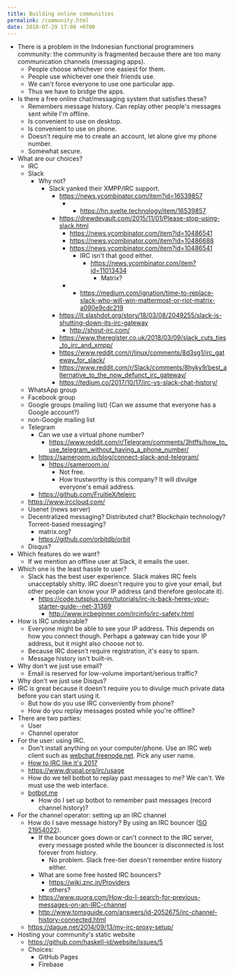 ```yaml
---
title: Building online communities
permalink: /community.html
date: 2018-07-29 17:08 +0700
---
```


- There is a problem in the Indonesian functional programmers community:
the community is fragmented because there are too many communication channels (messaging apps).
    - People choose whichever one easiest for them.
    - People use whichever one their friends use.
    - We can't force everyone to use one particular app.
    - Thus we have to bridge the apps.
- Is there a free online chat/messaging system that satisfies these?
    - Remembers message history.
    Can replay other people's messages sent while I'm offline.
    - Is convenient to use on desktop.
    - Is convenient to use on phone.
    - Doesn't require me to create an account, let alone give my phone number.
    - Somewhat secure.
- What are our choices?
    - IRC
    - Slack
        - Why not?
            - Slack yanked their XMPP/IRC support.
                - https://news.ycombinator.com/item?id=16539857
                    - - https://hn.svelte.technology/item/16539857
                - https://drewdevault.com/2015/11/01/Please-stop-using-slack.html
                    - https://news.ycombinator.com/item?id=10486541
                    - https://news.ycombinator.com/item?id=10486688
                    - https://news.ycombinator.com/item?id=10486541
                        - IRC isn't that good either.
                            - https://news.ycombinator.com/item?id=11013434
                                - Matrix?
                    - - https://medium.com/ignation/time-to-replace-slack-who-will-win-mattermost-or-riot-matrix-a090e9cdc219
                - https://it.slashdot.org/story/18/03/08/2049255/slack-is-shutting-down-its-irc-gateway
                    - http://shout-irc.com/
                - https://www.theregister.co.uk/2018/03/09/slack_cuts_ties_to_irc_and_xmpp/
                - https://www.reddit.com/r/linux/comments/8d3sg1/irc_gateway_for_slack/
                - https://www.reddit.com/r/Slack/comments/8hyky9/best_alternative_to_the_now_defunct_irc_gateway/
                - https://tedium.co/2017/10/17/irc-vs-slack-chat-history/
    - WhatsApp group
    - Facebook group
    - Google groups (mailing list) (Can we assume that everyone has a Google account?)
    - non-Google mailing list
    - Telegram
        - Can we use a virtual phone number?
            - https://www.reddit.com/r/Telegram/comments/3htffs/how_to_use_telegram_without_having_a_phone_number/
        - https://sameroom.io/blog/connect-slack-and-telegram/
            - https://sameroom.io/
                - Not free.
                - How trustworthy is this company?
                It will divulge everyone's email address.
        - https://github.com/FruitieX/teleirc
    - https://www.irccloud.com/
    - Usenet (news server)
    - Decentralized messaging?
    Distributed chat?
    Blockchain technology?
    Torrent-based messaging?
        - matrix.org?
        - https://github.com/orbitdb/orbit
    - Disqus?
- Which features do we want?
    - If we mention an offline user at Slack, it emails the user.
- Which one is the least hassle to user?
    - Slack has the best user experience.
    Slack makes IRC feels unacceptably shitty.
    IRC doesn't require you to give your email, but other people can know your IP address (and therefore geolocate it).
        - https://code.tutsplus.com/tutorials/irc-is-back-heres-your-starter-guide--net-31369
            - http://www.ircbeginner.com/ircinfo/irc-safety.html
- How is IRC undesirable?
    - Everyone might be able to see your IP address.
    This depends on how you connect though.
    Perhaps a gateway can hide your IP address, but it might also choose not to.
    - Because IRC doesn't require registration, it's easy to spam.
    - Message history isn't built-in.
- Why don't we just use email?
    - Email is reserved for low-volume important/serious traffic?
- Why don't we just use Disqus?
- IRC is great because it doesn't require you to divulge much private data before you can start using it.
    - But how do you use IRC conveniently from phone?
    - How do you replay messages posted while you're offline?
- There are two parties:
    - User
    - Channel operator
- For the user: using IRC.
    - Don't install anything on your computer/phone.
    Use an IRC web client such as [webchat.freenode.net](https://webchat.freenode.net/?channels=%23haskell-id).
    Pick any user name.
    - [How to IRC like it's 2017](https://anders.unix.se/2017/06/23/how-to-irc-like-its-2017/)
    - https://www.drupal.org/irc/usage
    - How do we tell botbot to replay past messages to me?
    We can't.
    We must use the web interface.
    - [botbot.me](https://botbot.me/)
        - How do I set up botbot to remember past messages (record channel history)?
- For the channel operator: setting up an IRC channel
    - How do I save message history?
    By using an IRC bouncer ([SO 21954022](https://stackoverflow.com/questions/21954022/internet-chat-service-like-irc-but-with-message-history)).
        - If the bouncer goes down or can't connect to the IRC server, every message posted while the bouncer is disconnected is lost forever from history.
            - No problem. Slack free-tier doesn't remember entire history either.
        - What are some free hosted IRC bouncers?
            - https://wiki.znc.in/Providers
            - others?
        - https://www.quora.com/How-do-I-search-for-previous-messages-on-an-IRC-channel
        - http://www.tomsguide.com/answers/id-2052675/irc-channel-history-connected.html
    - https://dague.net/2014/09/13/my-irc-proxy-setup/
- Hosting your community's static website
    - https://github.com/haskell-id/website/issues/5
    - Choices:
        - GitHub Pages
        - Firebase
